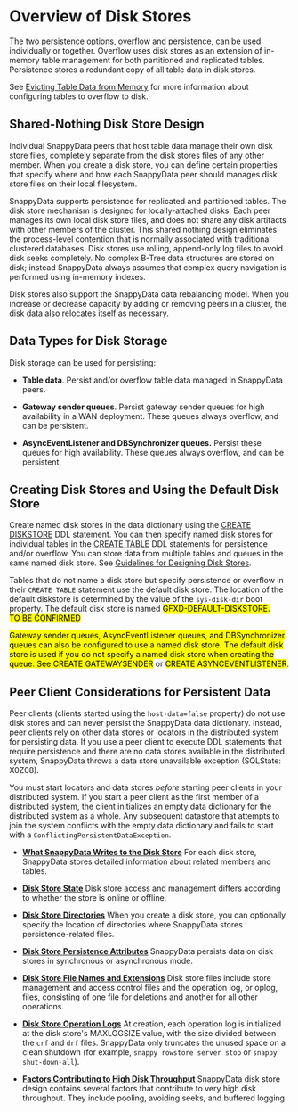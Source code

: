 # Overview of Disk Stores

The two persistence options, overflow and persistence, can be used individually or together. Overflow uses disk stores as an extension of in-memory table management for both partitioned and replicated tables. Persistence stores a redundant copy of all table data in disk stores.

See [Evicting Table Data from Memory](../evicting_table_data/evicting_table_data_from_memory.md) for more information about configuring tables to overflow to disk.


## Shared-Nothing Disk Store Design

Individual SnappyData peers that host table data manage their own disk store files, completely separate from the disk stores files of any other member. When you create a disk store, you can define certain properties that specify where and how each SnappyData peer should manages disk store files on their local filesystem.

SnappyData supports persistence for replicated and partitioned tables. The disk store mechanism is designed for locally-attached disks. Each peer manages its own local disk store files, and does not share any disk artifacts with other members of the cluster. This shared nothing design eliminates the process-level contention that is normally associated with traditional clustered databases. Disk stores use rolling, append-only log files to avoid disk seeks completely. No complex B-Tree data structures are stored on disk; instead SnappyData always assumes that complex query navigation is performed using in-memory indexes.

Disk stores also support the SnappyData data rebalancing model. When you increase or decrease capacity by adding or removing peers in a cluster, the disk data also relocates itself as necessary.

## Data Types for Disk Storage

Disk storage can be used for persisting:

-   **Table data**. Persist and/or overflow table data managed in SnappyData peers.

-   **Gateway sender queues**. Persist gateway sender queues for high availability in a WAN deployment. These queues always overflow, and can be persistent.

-   **AsyncEventListener and DBSynchronizer queues.** Persist these queues for high availability. These queues always overflow, and can be persistent.

## Creating Disk Stores and Using the Default Disk Store

Create named disk stores in the data dictionary using the [CREATE DISKSTORE](../../../reference/sql_reference/create-diskstore.md) DDL statement. You can then specify named disk stores for individual tables in the [CREATE TABLE](../../../reference/sql_reference/create-table/) DDL statements for persistence and/or overflow. You can store data from multiple tables and queues in the same named disk store. See [Guidelines for Designing Disk Stores](using_disk_stores.md).

Tables that do not name a disk store but specify persistence or overflow in their `CREATE TABLE` statement use the default disk store. The location of the default diskstore is determined by the value of the `sys-disk-dir` boot property. The default disk store is named <mark>GFXD-DEFAULT-DISKSTORE. </br>TO BE CONFIRMED</mark>

<mark>Gateway sender queues, AsyncEventListener queues, and DBSynchronizer queues can also be configured to use a named disk store. The default disk store is used if you do not specify a named disk store when creating the queue. See CREATE GATEWAYSENDER</mark> or <mark>CREATE ASYNCEVENTLISTENER</mark>.

## Peer Client Considerations for Persistent Data

Peer clients (clients started using the `host-data=false` property) do not use disk stores and can never persist the SnappyData data dictionary. Instead, peer clients rely on other data stores or locators in the distributed system for persisting data. If you use a peer client to execute DDL statements that require persistence and there are no data stores available in the distributed system, SnappyData throws a data store unavailable exception (SQLState: X0Z08).

You must start locators and data stores *before* starting peer clients in your distributed system. If you start a peer client as the first member of a distributed system, the client initializes an empty data dictionary for the distributed system as a whole. Any subsequent datastore that attempts to join the system conflicts with the empty data dictionary and fails to start with a `ConflictingPersistentDataException`.

-   **[What SnappyData Writes to the Disk Store](disk-store-contents.md)**
    For each disk store, SnappyData stores detailed information about related members and tables.

-   **[Disk Store State](disk-store-state.md)**
    Disk store access and management differs according to whether the store is online or offline.

-   **[Disk Store Directories](disk_store_directories.md)**
    When you create a disk store, you can optionally specify the location of directories where SnappyData stores persistence-related files.

-   **[Disk Store Persistence Attributes](disk_store_persistence_modes.md)**
    SnappyData persists data on disk stores in synchronous or asynchronous mode.

-   **[Disk Store File Names and Extensions](file_names_and_extensions.md)**
    Disk store files include store management and access control files and the operation log, or oplog, files, consisting of one file for deletions and another for all other operations.

-   **[Disk Store Operation Logs](operation_logs.md)**
    At creation, each operation log is initialized at the disk store's MAXLOGSIZE value, with the size divided between the `crf` and `drf` files. SnappyData only truncates the unused space on a clean shutdown (for example, `snappy rowstore server stop` or `snappy shut-down-all`).

-   **[Factors Contributing to High Disk Throughput](disk-store-throughput.md)**
    SnappyData disk store design contains several factors that contribute to very high disk throughput. They include pooling, avoiding seeks, and buffered logging.
